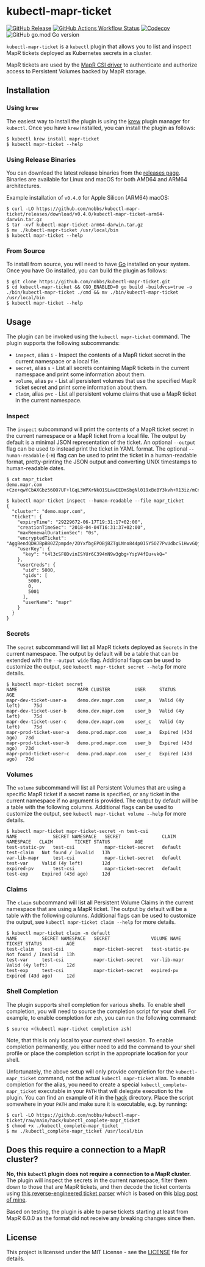 # kubectl-mapr-ticket

[![GitHub Release](https://img.shields.io/github/v/release/nobbs/kubectl-mapr-ticket)](https://github.com/nobbs/kubectl-mapr-ticket/releases/latest)
[![GitHub Actions Workflow Status](https://img.shields.io/github/actions/workflow/status/nobbs/kubectl-mapr-ticket/ci.yaml?branch=release-please--branches--main&label=CI%20Build)](https://github.com/nobbs/kubectl-mapr-ticket/actions/workflows/ci.yaml)
[![Codecov](https://img.shields.io/codecov/c/github/nobbs/kubectl-mapr-ticket)](https://app.codecov.io/gh/nobbs/kubectl-mapr-ticket)
![GitHub go.mod Go version](https://img.shields.io/github/go-mod/go-version/nobbs/kubectl-mapr-ticket)

`kubectl-mapr-ticket` is a `kubectl` plugin that allows you to list and inspect MapR tickets deployed as Kubernetes secrets in a cluster.

MapR tickets are used by the [MapR CSI driver](https://github.com/mapr/mapr-csi) to authenticate and authorize access to Persistent Volumes backed by MapR storage.

## Installation

### Using `krew`

The easiest way to install the plugin is using the [krew](https://krew.sigs.k8s.io/) plugin manager for `kubectl`. Once you have `krew` installed, you can install the plugin as follows:

```console
$ kubectl krew install mapr-ticket
$ kubectl mapr-ticket --help
```

### Using Release Binaries

You can download the latest release binaries from the [releases page](https://github.com/nobbs/kubectl-mapr-ticket/releases). Binaries are available for Linux and macOS for both AMD64 and ARM64 architectures.

<!-- x-release-please-start-version -->

Example installation of `v0.4.0` for Apple Silicon (ARM64) macOS:

```console
$ curl -LO https://github.com/nobbs/kubectl-mapr-ticket/releases/download/v0.4.0/kubectl-mapr-ticket-arm64-darwin.tar.gz
$ tar -xvf kubectl-mapr-ticket-arm64-darwin.tar.gz
$ mv ./kubectl-mapr-ticket /usr/local/bin
$ kubectl mapr-ticket --help
```

<!-- x-release-please-end -->

### From Source

To install from source, you will need to have [Go](https://golang.org/) installed on your system. Once you have Go installed, you can build the plugin as follows:

```console
$ git clone https://github.com/nobbs/kubectl-mapr-ticket.git
$ cd kubectl-mapr-ticket && CGO_ENABLED=0 go build -buildvcs=true -o ./bin/kubectl-mapr-ticket ./cmd && mv ./bin/kubectl-mapr-ticket /usr/local/bin
$ kubectl mapr-ticket --help
```

## Usage

The plugin can be invoked using the `kubectl mapr-ticket` command. The plugin supports the following subcommands:

- `inspect`, alias `i` - Inspect the contents of a MapR ticket secret in the current namespace or a local file.
- `secret`, alias `s` - List all secrets containing MapR tickets in the current namespace and print some information about them.
- `volume`, alias `pv` - List all persistent volumes that use the specified MapR ticket secret and print some information about them.
- `claim`, alias `pvc` - List all persistent volume claims that use a MapR ticket in the current namespace.

### Inspect

The `inspect` subcommand will print the contents of a MapR ticket secret in the current namespace or a MapR ticket from a local file. The output by default is a minimal JSON representation of the ticket. An optional `--output` flag can be used to instead print the ticket in YAML format. The optional `--human-readable` (`-H`) flag can be used to print the ticket in a human-readable format, pretty-printing the JSON output and converting UNIX timestamps to human-readable dates.

```consol
$ cat mapr_ticket
demo.mapr.com +Cze+qwYCbAXGbz56OO7UF+lGqL3WPXrNkO1SLawEEDmSbgNl019xBeBY3kvh+R13iz/mCnwpzsLQw4Y5jEnv5GtuIWbeoC95ha8VKwX8MKcE6Kn9nZ2AF0QminkHwNVBx6TDriGZffyJCfZzivBwBSdKoQEWhBOPFCIMAi7w2zV/SX5Ut7u4qIKvEpr0JHV7sLMWYLhYncM6CKMd7iECGvECsBvEZRVj+dpbEY0BaRN/W54/7wNWaSVELUF6JWHQ8dmsqty4cZlI0/MV10HZzIbl9sMLFQ=

$ kubectl mapr-ticket inspect --human-readable --file mapr_ticket
{
  "cluster": "demo.mapr.com",
  "ticket": {
    "expiryTime": "29229672-06-17T19:31:17+02:00",
    "creationTimeSec": "2018-04-04T16:31:37+02:00",
    "maxRenewalDurationSec": "0s",
    "encryptedTicket": "AggBendQDHJBpB80ZZpmpde/2DYxfbgEPOBjBZTgLNno844p0I5Y5OZ7PvUdbcS1HwvGQjOWnsX3oIS3F6ZrGLeNWxKwQW9VtQG7EcOZFFtHCFMjcnWU3RSGo6dRn8EndfObMZBbXAQYJks5Qw==",
    "userKey": {
      "key": "t4l3cSFODvinISYUr6C394nN9w3gbg+YspV4fIu+vkQ="
    },
    "userCreds": {
      "uid": 5000,
      "gids": [
        5000,
        0,
        5001
      ],
      "userName": "mapr"
    }
  }
}
```

### Secrets

The `secret` subcommand will list all MapR tickets deployed as `Secrets` in the current namespace. The output by default will be a table that can be extended with the `--output wide` flag. Additional flags can be used to customize the output, see `kubectl mapr-ticket secret --help` for more details.

```console
$ kubectl mapr-ticket secret
NAME                      MAPR CLUSTER         USER     STATUS              AGE
mapr-dev-ticket-user-a    demo.dev.mapr.com    user_a   Valid (4y left)     75d
mapr-dev-ticket-user-b    demo.dev.mapr.com    user_b   Valid (4y left)     75d
mapr-dev-ticket-user-c    demo.dev.mapr.com    user_c   Valid (4y left)     75d
mapr-prod-ticket-user-a   demo.prod.mapr.com   user_a   Expired (43d ago)   73d
mapr-prod-ticket-user-b   demo.prod.mapr.com   user_b   Expired (43d ago)   73d
mapr-prod-ticket-user-c   demo.prod.mapr.com   user_c   Expired (43d ago)   73d
```

### Volumes

The `volume` subcommand will list all Persistent Volumes that are using a specific MapR ticket if a secret name is specified, or any ticket in the current namespace if no argument is provided. The output by default will be a table with the following columns. Additional flags can be used to customize the output, see `kubectl mapr-ticket volume --help` for more details.

```console
$ kubectl mapr-ticket mapr-ticket-secret -n test-csi
NAME             SECRET NAMESPACE   SECRET               CLAIM NAMESPACE   CLAIM        TICKET STATUS         AGE
test-static-pv   test-csi           mapr-ticket-secret   default           test-claim   Not found / Invalid   13h
var-lib-mapr     test-csi           mapr-ticket-secret   default           test-var     Valid (4y left)       12d
expired-pv       test-csi           mapr-ticket-secret   default           test-exp     Expired (43d ago)     12d
```

### Claims

The `claim` subcommand will list all Persistent Volume Claims in the current namespace that are using a MapR ticket. The output by default will be a table with the following columns. Additional flags can be used to customize the output, see `kubectl mapr-ticket claim --help` for more details.

```console
$ kubectl mapr-ticket claim -n default
NAME         SECRET NAMESPACE   SECRET               VOLUME NAME      TICKET STATUS         AGE
test-claim   test-csi           mapr-ticket-secret   test-static-pv   Not found / Invalid   13h
test-var     test-csi           mapr-ticket-secret   var-lib-mapr     Valid (4y left)       12d
test-exp     test-csi           mapr-ticket-secret   expired-pv       Expired (43d ago)     12d
```

### Shell Completion

The plugin supports shell completion for various shells. To enable shell completion, you will need to source the completion script for your shell. For example, to enable completion for `zsh`, you can run the following command:

```console
$ source <(kubectl mapr-ticket completion zsh)
```

Note, that this is only local to your current shell session. To enable completion permanently, you either need to add the command to your shell profile or place the completion script in the appropriate location for your shell.

Unfortunately, the above setup will only provide completion for the `kubectl-mapr_ticket` command, not the actual `kubectl mapr-ticket` alias. To enable completion for the alias, you need to create a special `kubectl_complete-mapr_ticket` executable in your `PATH` that will delegate execution to the plugin. You can find an example of it in the [hack](hack) directory. Place the script somewhere in your `PATH` and make sure it is executable, e.g. by running:

```console
$ curl -LO https://github.com/nobbs/kubectl-mapr-ticket/raw/main/hack/kubectl_complete-mapr_ticket
$ chmod +x ./kubectl_complete-mapr_ticket
$ mv ./kubectl_complete-mapr_ticket /usr/local/bin
```

## Does this require a connection to a MapR cluster?

**No, this `kubectl` plugin does not require a connection to a MapR cluster.** The plugin will inspect the secrets in the current namespace, filter them down to those that are MapR tickets, and then decode the ticket contents using [this reverse-engineered ticket parser](https://github.com/nobbs/mapr-ticket-parser) which is based on this [blog post of mine](https://nobbs.dev/posts/reverse-engineering-mapr-ticket-format/).

Based on testing, the plugin is able to parse tickets starting at least from MapR 6.0.0 as the format did not receive any breaking changes since then.

## License

This project is licensed under the MIT License - see the [LICENSE](LICENSE) file for details.
